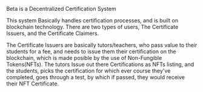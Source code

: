 Beta is a Decentralized Certification System

This system Basically handles certification processes, and is built on blockchain technology. There are two types of users, The Certificate Issuers, and the Certificate Claimers.

The Certificate Issuers are basically tutors/teachers, who pass value to their students for a fee, and needs to issue them their certification on the blockchain, which is made posible by the use of Non-Fungible Tokens(NFTs). The tutors Issue out there Certifications as NFTs listing, and the students, picks the certification for which ever course they've completed, goes through a test, by which if passed, they would receive their NFT Certificate.